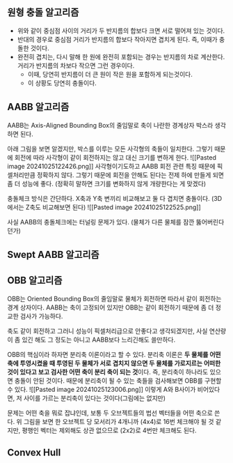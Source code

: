 ## 원형 충돌 알고리즘

- 위와 같이 중심점 사이의 거리가 두 반지름의 합보다 크면 서로 떨어져 있는 것이다.
- 반대의 경우로 중심점 거리가 반지름의 합보다 작아지면 겹치게 된다. 즉, 이때가 충돌한 것이다.
- 완전히 겹치는, 다시 말해 한 원에 완전히 포함되는 경우는 반지름의 차로 계산한다. 거리가 반지름의 차보다 작으면 그런 경우이다.
	- 이때, 당연히 반지름이 더 큰 원이 작은 원을 포함하게 되는것이다.
	- 이 상황도 당연히 충돌이다.

## AABB 알고리즘

AABB는 Axis-Aligned Bounding Box의 줄임말로 축이 나란한 경계상자 박스라 생각하면 된다.

아래 그림을 보면 알겠지만, 박스를 이루는 모든 사각형의 축들이 일치한다.
그렇기 때문에 회전에 따라 사각형이 같이 회전하지는 않고 대신 크기를 변하게 한다.
![[Pasted image 20241025122426.png]]
사각형이기도하고 AABB 회전 관련 특징 때문에 픽셀처리만큼 정확하지 않다.
그렇기 때문에 회전을 안해도 된다는 전제 하에 만들게 되면 좀 더 성능에 좋다. (정확히 말하면 크기를 변화하지 않게 개량한다는 게 맞겠다)

충돌체크 방식은 간단하다.
X축과 Y축 변끼리 비교해보고 둘 다 겹치면 충돌이다. (3D에서는 Z축도 비교해보면 된다)
![[Pasted image 20241025122525.png]]

사실 AABB의 충돌체크에는 터널링 문제가 있다. (물체가 다른 물체를 잠깐 뚫어버린다던가)

## Swept AABB 알고리즘

## OBB 알고리즘

OBB는 Oriented Bounding Box의 줄임말로 물체가 회전하면 따라서 같이 회전하는 경계 상자이다.
AABB는 축이 고정되어 있지만 OBB는 같이 회전하기 때문에 좀 더 정교한 검사가 가능하다.

축도 같이 회전하고 그러니 성능이 픽셀처리급으로 안좋다고 생각되겠지만, 사실 연산량이 좀 있긴 해도 그 정도는 아니고 AABB보다 느리긴해도 쓸만하다.

OBB의 핵심이라 하자면 분리축 이론이라고 할 수 있다.
분리축 이론은 **두 물체를 어떤 축에 투영시켰을 때 투영된 두 물체가 서로 겹치지 않으면 두 물체를 가로지르는 어떠한 것이 있다고 보고 검사한 어떤 축이 분리 축이 되는 것**이다.
즉, 분리축이 하나라도 있으면 충돌이 안된 것이다.
때문에 분리축이 될 수 있는 축들을 검사해보면 OBB를 구현할 수 있다.
![[Pasted image 20241025123006.png]]
이렇게 A와 B사이가 비어있다면, 저 사이를 가르는 분리축이 있다는 것이다(그림에는 없지만)

문제는 어떤 축을 뭐로 잡냐인데, 보통 두 오브젝트들의 법선 벡터들을 어떤 축으로 쓴다.
위 그림을 보면 한 오브젝트 당 모서리가 4개니까 (4x4)로 16번 체크해야 될 것 같지만, 평행인 벡터는 제외해도 상관 없으므로 (2x2)로 4번만 체크해도 된다.

## Convex Hull